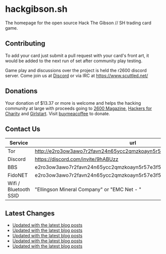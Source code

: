 # hackgibson.sh
The homepage for the open source Hack The Gibson // SH trading card game.


## Contributing

To add your card just submit a pull request with your card's front art, it would be added to the next run of set after community play testing.

Game play and discussions over the project is held the r2600 discord server. Come join us at [Discord](https://discord.com/invite/9hABUzz) or via IRC at https://www.scuttled.net/


## Donations

Your donation of $13.37 or more is welcome and helps the hacking community at large with proceeds going to [2600 Magazine](https://2600.com/), [Hackers for Charity](https://hackersforcharity.org) and [Girlstart](https://girlstart.org).  Visit [buymeacoffee](https://www.buymeacoffee.com/hackgibson.sh) to donate.


## Contact Us

Service | url
-|-
Tor | http://e2ro3ow3awo7r2favn24n65ycc2qmzkoayn5r57e3f56nvjwdcgg32ad.onion
Discord | https://discord.com/invite/9hABUzz
BBS | e2ro3ow3awo7r2favn24n65ycc2qmzkoayn5r57e3f56nvjwdcgg32ad.onion:23
FidoNET | e2ro3ow3awo7r2favn24n65ycc2qmzkoayn5r57e3f56nvjwdcgg32ad.onion:24554
Wifi / Bluetooth SSID | "Ellingson Mineral Company" or "EMC Net - <fidonet address>"

## Latest Changes
<!-- BLOG-POST-LIST:START -->
- [Updated with the latest blog posts](https://github.com/DFW2600/hackgibson.sh/commit/3ad5a91266f58a5095077e34fce3f97aee6a8a2a)
- [Updated with the latest blog posts](https://github.com/DFW2600/hackgibson.sh/commit/9ba59a8b2aaf236797d3473b23db93d658dc0ca7)
- [Updated with the latest blog posts](https://github.com/DFW2600/hackgibson.sh/commit/8ff7cfaf97c6d659edd2ce519d6373564883cb46)
- [Updated with the latest blog posts](https://github.com/DFW2600/hackgibson.sh/commit/943c2cab1fafcd2e2c8c9e96d318ecec170e3fca)
- [Updated with the latest blog posts](https://github.com/DFW2600/hackgibson.sh/commit/02caef7075b44b0f0e074be422037a93fecfc1cd)
<!-- BLOG-POST-LIST:END -->
